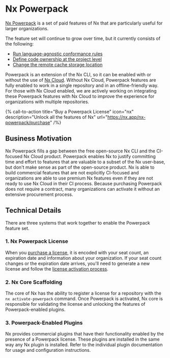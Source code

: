 # Nx Powerpack

[Nx Powerpack](/concepts/powerpack) is a set of paid features of Nx that are particularly useful for larger organizations.

The feature set will continue to grow over time, but it currently consists of the following:

- [Run language-agnostic conformance rules](/features/powerpack-features/conformance)
- [Define code ownership at the project level](/features/powerpack-features/owners)
- [Change the remote cache storage location](/features/powerpack-features/custom-caching)

Powerpack is an extension of the Nx CLI, so it can be enabled with or without the use of [Nx Cloud](https://nx.app). Without Nx Cloud, Powerpack features are fully enabled to work in a single repository and in an offline-friendly way. For those with Nx Cloud enabled, we are actively working on integrating these Powerpack features with Nx Cloud to improve the experience for organizations with multiple repositories.

{% call-to-action title="Buy a Powerpack License" icon="nx" description="Unlock all the features of Nx" url="https://nx.app/nx-powerpack/purchase" /%}

## Business Motivation

Nx Powerpack fills a gap between the free open-source Nx CLI and the CI-focused Nx Cloud product. Powerpack enables Nx to justify committing time and effort to features that are valuable to a subset of the Nx user-base, but don't make sense as part of the open-source product. Nx is able to build commercial features that are not explicitly CI-focused and organizations are able to use premium Nx features even if they are not ready to use Nx Cloud in their CI process. Because purchasing Powerpack does not require a contract, many organizations can activate it without an extensive procurement process.

## Technical Details

There are three systems that work together to enable the Powerpack feature set.

### 1. Nx Powerpack License

When you [purchase a license](https://nx.app/nx-powerpack/purchase), it is encoded with your seat count, an expiration date and information about your organization. If your seat count changes or the expiration date arrives, you'll need to generate a new license and follow the [license activation process](/recipes/installation/activate-powerpack).

### 2. Nx Core Scaffolding

The core of Nx has the ability to register a license for a repository with the `nx activate-powerpack` command. Once Powerpack is activated, Nx core is responsible for validating the license and unlocking the features of Powerpack-enabled plugins.

### 3. Powerpack-Enabled Plugins

Nx provides commercial plugins that have their functionality enabled by the presence of a Powerpack license. These plugins are installed in the same way any Nx plugin is installed. Refer to the individual plugin documentation for usage and configuration instructions.
